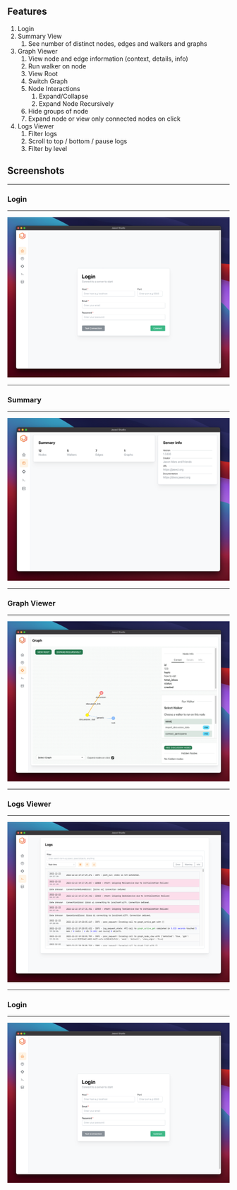 ## Features

1. Login
2. Summary View
   1. See number of distinct nodes, edges and walkers and graphs
3. Graph Viewer
   1. View node and edge information (context, details, info)
   2. Run walker on node
   3. View Root
   4. Switch Graph
   5. Node Interactions
      1. Expand/Collapse
      2. Expand Node Recursively
   6. Hide groups of node
   7. Expand node or view only connected nodes on click
4. Logs Viewer
   1. Filter logs
   2. Scroll to top / bottom / pause logs
   3. Filter by level

## Screenshots

---

### Login

---

![alt text](./images//login.png)

---

### Summary

---

![alt text](./images//summary_view.png)

---

### Graph Viewer

---

![alt text](./images//graph_viewer.png)

---

### Logs Viewer

---

![alt text](./images//logs_viewer.png)

---

### Login

---

![alt text](./images//login.png)
